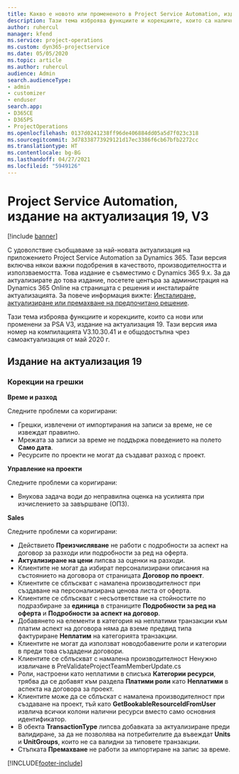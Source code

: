 ```yaml
---
title: Какво е новото или промененото в Project Service Automation, издание на актуализация 19, V3
description: Тази тема изброява функциите и корекциите, които са налични в Project Service Automation V3, издание на актуализация 19, V3.
author: ruhercul
manager: kfend
ms.service: project-operations
ms.custom: dyn365-projectservice
ms.date: 05/05/2020
ms.topic: article
ms.author: ruhercul
audience: Admin
search.audienceType:
- admin
- customizer
- enduser
search.app:
- D365CE
- D365PS
- ProjectOperations
ms.openlocfilehash: 0137d0241238ff96de406884dd05a5d7f023c318
ms.sourcegitcommit: 3d78338773929121d17ec3386f6cb67bfb2272cc
ms.translationtype: HT
ms.contentlocale: bg-BG
ms.lasthandoff: 04/27/2021
ms.locfileid: "5949126"
---
```

# <a name="project-service-automation-update-release-19-v3"></a>Project Service Automation, издание на актуализация 19, V3

[!include [banner](../includes/psa-now-project-operations.md)]

С удоволствие съобщаваме за най-новата актуализация на приложението Project Service Automation за Dynamics 365. Тази версия включва някои важни подобрения в качеството, производителността и използваемостта. Това издание е съвместимо с Dynamics 365 9.x. За да актуализирате до това издание, посетете центъра за администрация на Dynamics 365 Online на страницата с решения и инсталирайте актуализацията. За повече информация вижте: [Инсталиране, актуализиране или премахване на предпочитано решение](/power-platform/admin/install-remove-preferred-solution).

Тази тема изброява функциите и корекциите, които са нови или променени за PSA V3, издание на актуализация 19. Тази версия има номер на компилацията V3.10.30.41 и е общодостъпна чрез самоактуализация от май 2020 г.

## <a name="update-release-19"></a>Издание на актуализация 19

### <a name="bug-fixes"></a>Корекции на грешки

**Време и разход**

Следните проблеми са коригирани: 

- Грешки, извлечени от импортирания на записи за време, не се извеждат правилно.
- Мрежата за записи за време не поддържа поведението на полето **Само дата**.
- Ресурсите по проекти не могат да създават разход с проект.

**Управление на проекти**

Следните проблеми са коригирани: 

-  Внукова задача води до неправилна оценка на усилията при изчислението за завършване (ОПЗ).

**Sales**

Следните проблеми са коригирани: 

- Действието **Преизчисляване** не работи с подробности за аспект на договор за разходи или подробности за ред на оферта.
- **Актуализиране на цени** липсва за оценки на разходи.
-  Клиентите не могат да избират персонализирани описания на състоянието на договора от страницата **Договор по проект**.
- Клиентите се сблъскват с намалена производителност при създаване на персонализирана ценова листа от оферта.
- Клиентите се сблъскват с несъответствие на стойностите по подразбиране за **единица** в страниците **Подробности за ред на оферта** и **Подробности за аспект на договор**.
- Добавянето на елементи в категория на неплатими транзакции към платим аспект на договора няма да вземе предвид типа фактуриране **Неплатим** на категорията транзакции.
- Клиентите не могат да използват новодобавените роли и категории в преди това създадени договори.
- Клиентите се сблъскват с намалена производителност Ненужно извличане в PreValidateProjectTeamMemberUpdate.cs
- Роли, настроени като неплатими в списъка **Категории ресурси**, трябва да се добавят към раздела **Платими роли** като **Неплатими** в аспекта на договора за проект.
- Клиентите може да се сблъскат с намалена производителност при създаване на проект, тъй като **GetBookableResourceIdFromUser** извлича всички колони налични ресурси вместо само основния идентификатор.
- В обекта **TransactionType** липсва добавката за актуализиране преди валидиране, за да не позволява на потребителите да въвеждат **Units** и **UnitGroups**, които не са валидни за типовете транзакции.
- Стъпката **Премахване** не работи за импортиране на запис за време.


[!INCLUDE[footer-include](../includes/footer-banner.md)]